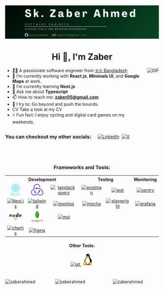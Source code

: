 
![Custom cover photo](https://github.com/Zaberahmed/Zaberahmed/blob/main/github-cover.png?raw=true)


<h1 align="center">Hi 👋, I'm Zaber</h1>


<img align="right" height="270px" alt="GIF" src="https://i.pinimg.com/originals/e4/26/70/e426702edf874b181aced1e2fa5c6cde.gif" />

- 👨‍💻 A passionate software engineer from <a href="https://en.wikipedia.org/wiki/Bangladesh">🇧🇩 Bangladesh</a>
- 💼 I’m currently working with **React.js**, **Minimals UI**, and **Google Maps** at work.
- 🌱 I’m currently learning **Nest.js**
- 💬 Ask me about **Typescript**
- 📫 How to reach me: **zaber05@gmail.com**
- 🧗 I try to: Go beyond and push the bounds.
- CV Take a look at my CV 
- ⚡ Fun fact: I enjoy cycling and digital card games on my weekends.



<div style="display: flex; justify-content: flex-start; align-items: center; gap: 20px; margin-top: 30px; margin-bottom: 80px">
  <h3 style="margin: 0;">You can checkout my other socials:</h3> 
  <div style="display: flex; align-items: center; gap: 2px">
    <a href="https://www.linkedin.com/in/sk-zaber-ahmed/"><img src="https://img.shields.io/badge/linkedin-%230077B5.svg?&style=for-the-badge&logo=linkedin&logoColor=white" alt="LinkedIn" /></a>&nbsp;
    <a href="https://x.com/SkZaberAhmed"><img src="https://img.shields.io/badge/Twitter-%231877F2.svg?&style=for-the-badge&logo=X&logoColor=white&color=black" alt="X" /></a>&nbsp;
  </div>
</div>




<h3 align="center">Frameworks and Tools:</h3>

<table align="center">
  <tr>
    <th colspan="3" align="center">Development</th>
    <th colspan="2" align="center">Testing</th>
    <th colspan="1" align="center">Monitoring</th>
  </tr>
  <!-- 1st row -->
  <tr>
    <td align="center">
      <a href="https://reactjs.org/">
        <img src="https://raw.githubusercontent.com/devicons/devicon/master/icons/react/react-original-wordmark.svg" alt="react" width="40" height="40"/>
      </a>
    </td>
    <td align="center">
      <a href="https://redux.js.org/">
        <img src="https://raw.githubusercontent.com/devicons/devicon/master/icons/redux/redux-original.svg" alt="redux" width="40" height="40"/>
      </a>
    </td>
    <td align="center">
      <a href="https://tanstack.com/query/latest/">
        <img src="https://tanstack.com/_build/assets/logo-color-100w-lPbOTx1K.png" alt="tanstack query" width="40" height="40"/>
      </a>
    </td>
    <td align="center">
      <a href="https://postman.com/">
        <img src="https://www.vectorlogo.zone/logos/getpostman/getpostman-icon.svg" alt="postman" width="40" height="40"/>
      </a>
    </td>
    <td align="center">
      <a href="https://jestjs.io/" target="_blank" rel="noreferrer">
        <img src="https://www.vectorlogo.zone/logos/jestjsio/jestjsio-icon.svg" alt="jest" width="40" height="40"/>
      </a>
    </td>
    <td align="center">
      <a href="https://sentry.io/" target="_blank" rel="noreferrer">
        <img src="https://www.vectorlogo.zone/logos/sentryio/sentryio-icon.svg" alt="sentry" width="40" height="40"/>
      </a>
    </td>
  </tr>
  <!-- 2nd row -->
  <tr>
    <td align="center">
      <a href="https://nextjs.org/">
        <img src="https://github.com/marwin1991/profile-technology-icons/assets/136815194/5f8c622c-c217-4649-b0a9-7e0ee24bd704" alt="Next.js" width="40" height="40"/>
      </a>
    </td>
    <td align="center">
      <a href="https://tailwindcss.com/">
        <img src="https://www.vectorlogo.zone/logos/tailwindcss/tailwindcss-icon.svg" alt="tailwind" width="40" height="40"/>
      </a>
    </td>
    <td align="center">
      <a href="https://expressjs.com/" target="_blank" rel="noreferrer">
        <img src="https://user-images.githubusercontent.com/25181517/183859966-a3462d8d-1bc7-4880-b353-e2cbed900ed6.png" alt="express" width="40" height="40"/>
      </a>
    </td>
    <td align="center">
      <a href="https://mochajs.org/" target="_blank" rel="noreferrer">
        <img src="https://www.vectorlogo.zone/logos/mochajs/mochajs-icon.svg" alt="mocha" width="40" height="40"/>
      </a>
    </td>
    <td align="center">
      <a href="https://playwright.dev/">
        <img src="https://playwright.dev/img/playwright-logo.svg" alt="playwright" width="40" height="40"/>
      </a>
    </td>
    <td align="center">
      <a href="https://grafana.com/">
        <img src="https://www.vectorlogo.zone/logos/grafana/grafana-icon.svg" alt="grafana" width="40" height="40"/>
      </a>
    </td>
  </tr>
  <!-- 3rd row -->
  <tr>
    <td align="center">
      <a href="https://nodejs.org/" target="_blank" rel="noreferrer">
        <img src="https://raw.githubusercontent.com/devicons/devicon/master/icons/nodejs/nodejs-original-wordmark.svg" alt="nodejs" width="40" height="40"/>
      </a>
    </td>
    <td align="center">
      <a href="https://www.mongodb.com/" target="_blank" rel="noreferrer">
        <img src="https://raw.githubusercontent.com/devicons/devicon/master/icons/mongodb/mongodb-original-wordmark.svg" alt="mongodb" width="40" height="40"/>
      </a>
    </td>
    <td align="center">
      <a href="https://mui.com/material-ui/">
        <img src="https://cdn.worldvectorlogo.com/logos/material-ui.svg" alt="mui" width="40" height="40"/>
      </a>
    </td>
    <td colspan="3"></td>
  </tr>
  <!-- 4th row -->
  <tr>
    <td align="center">
      <a href="https://www.chartjs.org" target="_blank" rel="noreferrer">
        <img src="https://www.chartjs.org/media/logo-title.svg" alt="chartjs" width="40" height="40"/>
      </a>
    </td>
    <td align="center">
      <a href="https://www.figma.com/">
        <img src="https://www.vectorlogo.zone/logos/figma/figma-icon.svg" alt="figma" width="40" height="40"/>
      </a>
    </td>
    <td colspan="4"></td>
  </tr>
</table>


<h4 align="center">Other Tools:</h4>

<p align="center">
  <a href="https://git-scm.com/">
    <img src="https://www.vectorlogo.zone/logos/git-scm/git-scm-icon.svg" alt="git" width="40" height="40"/>
  </a>
  <a href="https://www.linux.org/" target="_blank" rel="noreferrer">
    <img src="https://raw.githubusercontent.com/devicons/devicon/master/icons/linux/linux-original.svg" alt="linux" width="40" height="40"/>
  </a>
</p>



<div style="display: flex; justify-content: space-between; margin-top: 40px;">
  <!-- Top Languages Card -->
  <img src="https://github-readme-stats.vercel.app/api/top-langs?username=zaberahmed&show_icons=true&locale=en&layout=compact" alt="zaberahmed" style="width: 30%;"/>

  <!-- Regular Stats Card -->
  <img src="https://github-readme-stats.vercel.app/api?username=zaberahmed&show_icons=true&locale=en" alt="zaberahmed" style="width: 35%;"/>

  <!-- GitHub Streak Stats Card -->
  <img src="https://github-readme-streak-stats.herokuapp.com/?user=zaberahmed" alt="zaberahmed" style="width: 30%;"/>
</div>



<!---
Zaberahmed/Zaberahmed is a ✨ special ✨ repository because its `README.md` (this file) appears on your GitHub profile.
You can click the Preview link to take a look at your changes.
--->

